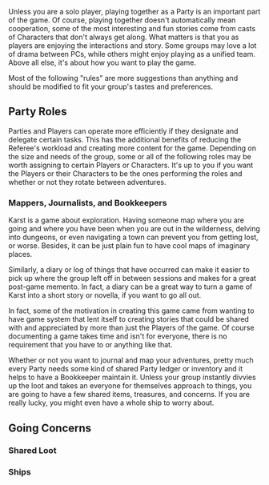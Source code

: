 Unless you are a solo player, playing together as a Party is an important part of the game. Of course, playing together doesn't automatically mean cooperation, some of the most interesting and fun stories come from casts of Characters that don't always get along. What matters is that you as players are enjoying the interactions and story. Some groups may love a lot of drama between PCs, while others might enjoy playing as a unified team. Above all else, it's about how you want to play the game. 

Most of the following "rules" are more suggestions than anything and should be modified to fit your group's tastes and preferences.

## Party Roles

Parties and Players can operate more efficiently if they designate and delegate certain tasks. This has the additional benefits of reducing the Referee's workload and creating more content for the game. Depending on the size and needs of the group, some or all of the following roles may be worth assigning to certain Players or Characters. It's up to you if you want the Players or their Characters to be the ones performing the roles and whether or not they rotate between adventures.

### Mappers, Journalists, and Bookkeepers

Karst is a game about exploration. Having someone map where you are going and where you have been when you are out in the wilderness, delving into dungeons, or even navigating a town can prevent you from getting lost, or worse. Besides, it can be just plain fun to have cool maps of imaginary places.

Similarly, a diary or log of things that have occurred can make it easier to pick up where the group left off in between sessions and makes for a great post-game memento. In fact, a diary can be a great way to turn a game of Karst into a short story or novella, if you want to go all out. 

In fact, some of the motivation in creating this game came from wanting to have game system that lent itself to creating stories that could be shared with and appreciated by more than just the Players of the game. Of course documenting a game takes time and isn't for everyone, there is no requirement that you have to or anything like that.

Whether or not you want to journal and map your adventures, pretty much every Party needs some kind of shared Party ledger or inventory and it helps to have a Bookkeeper maintain it. Unless your group instantly divvies up the loot and takes an everyone for themselves approach to things, you are going to have a few shared items, treasures, and concerns. If you are really lucky, you might even have a whole ship to worry about.

## Going Concerns

### Shared Loot

### Ships
